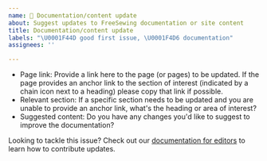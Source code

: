 ```yaml
---
name: 📝 Documentation/content update
about: Suggest updates to FreeSewing documentation or site content
title: Documentation/content update
labels: "\U0001F44D good first issue, \U0001F4D6 documentation"
assignees: ''

---
```


- Page link:  Provide a link here to the page (or pages) to be updated. If the page provides an anchor link to the section of interest (indicated by a chain icon next to a heading) please copy that link if possible.
- Relevant section: If a specific section needs to be updated and you are unable to provide an anchor link, what's the heading or area of interest?
- Suggested content: Do you have any changes you'd like to suggest to improve the documentation?

Looking to tackle this issue? Check out our [documentation for editors](https://freesewing.dev/editors/) to learn how to contribute updates.
